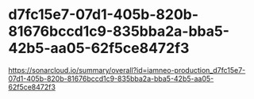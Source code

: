 # d7fc15e7-07d1-405b-820b-81676bccd1c9-835bba2a-bba5-42b5-aa05-62f5ce8472f3
https://sonarcloud.io/summary/overall?id=iamneo-production_d7fc15e7-07d1-405b-820b-81676bccd1c9-835bba2a-bba5-42b5-aa05-62f5ce8472f3

